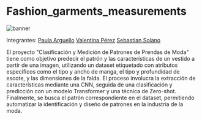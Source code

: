# Fashion_garments_measurements
 
![banner](https://github.com/user-attachments/assets/097142d5-d665-49d2-a3aa-da1a79ba92d3)

Integrantes: [Paula Arguello](https://github.com/paularguello07)  [Valentina Pérez](https://github.com/valperz) [Sebastian Solano](https://github.com/stian1909)

El proyecto "Clasificación y Medición de Patrones de Prendas de Moda" tiene como objetivo predecir el patrón y las características de un vestido a partir de una imagen, utilizando un dataset etiquetado con atributos específicos como el tipo y ancho de manga, el tipo y profundidad de escote, y las dimensiones de la falda. El proceso involucra la extracción de características mediante una CNN, seguida de una clasificación y predicción con un modelo Transformer y una técnica de Zero-shot. Finalmente, se busca el patrón correspondiente en el dataset, permitiendo automatizar la identificación y diseño de patrones en la industria de la moda.


